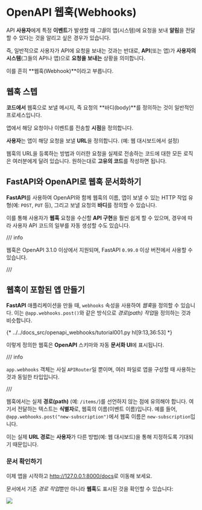# OpenAPI 웹훅(Webhooks)

API **사용자**에게 특정 **이벤트**가 발생할 때 *그들*의 앱(시스템)에 요청을 보내 **알림**을 전달할 수 있다는 것을 알리고 싶은 경우가 있습니다.

즉, 일반적으로 사용자가 API에 요청을 보내는 것과는 반대로, **API**(또는 앱)가 **사용자의 시스템**(그들의 API나 앱)으로 **요청을 보내는** 상황을 의미합니다.

이를 흔히 **웹훅(Webhook)**이라고 부릅니다.

## 웹훅 스텝

**코드에서** 웹훅으로 보낼 메시지, 즉 요청의 **바디(body)**를 정의하는 것이 일반적인 프로세스입니다.

앱에서 해당 요청이나 이벤트를 전송할 **시점**을 정의합니다.

**사용자**는 앱이 해당 요청을 보낼 **URL**을 정의합니다. (예: 웹 대시보드에서 설정)

웹훅의 URL을 등록하는 방법과 이러한 요청을 실제로 전송하는 코드에 대한 모든 로직은 여러분에게 달려 있습니다. 원하는대로 **고유의 코드**를 작성하면 됩니다.

## **FastAPI**와 OpenAPI로 웹훅 문서화하기

**FastAPI**를 사용하여 OpenAPI와 함께 웹훅의 이름, 앱이 보낼 수 있는 HTTP 작업 유형(예: `POST`, `PUT` 등), 그리고 보낼 요청의 **바디**를 정의할 수 있습니다.

이를 통해 사용자가 **웹훅** 요청을 수신할 **API 구현**을 훨씬 쉽게 할 수 있으며, 경우에 따라 사용자 API 코드의 일부를 자동 생성할 수도 있습니다.

/// info

웹훅은 OpenAPI 3.1.0 이상에서 지원되며, FastAPI `0.99.0` 이상 버전에서 사용할 수 있습니다.

///

## 웹훅이 포함된 앱 만들기

**FastAPI** 애플리케이션을 만들 때, `webhooks` 속성을 사용하여 *웹훅*을 정의할 수 있습니다. 이는 `@app.webhooks.post()`와 같은 방식으로 *경로(path) 작업*을 정의하는 것과 비슷합니다.

{* ../../docs_src/openapi_webhooks/tutorial001.py hl[9:13,36:53] *}

이렇게 정의한 웹훅은 **OpenAPI** 스키마와 자동 **문서화 UI**에 표시됩니다.

/// info

`app.webhooks` 객체는 사실 `APIRouter`일 뿐이며, 여러 파일로 앱을 구성할 때 사용하는 것과 동일한 타입입니다.

///

웹훅에서는 실제 **경로(path)** (예: `/items/`)를 선언하지 않는 점에 유의해야 합니다. 여기서 전달하는 텍스트는 **식별자**로, 웹훅의 이름(이벤트 이름)입니다. 예를 들어, `@app.webhooks.post("new-subscription")`에서 웹훅 이름은 `new-subscription`입니다.

이는 실제 **URL 경로**는 **사용자**가 다른 방법(예: 웹 대시보드)을 통해 지정하도록 기대되기 때문입니다.

### 문서 확인하기

이제 앱을 시작하고 <a href="http://127.0.0.1:8000/docs" class="external-link" target="_blank">http://127.0.0.1:8000/docs</a>로 이동해 보세요.

문서에서 기존 *경로 작업*뿐만 아니라 **웹훅**도 표시된 것을 확인할 수 있습니다:

<img src="/img/tutorial/openapi-webhooks/image01.png">
